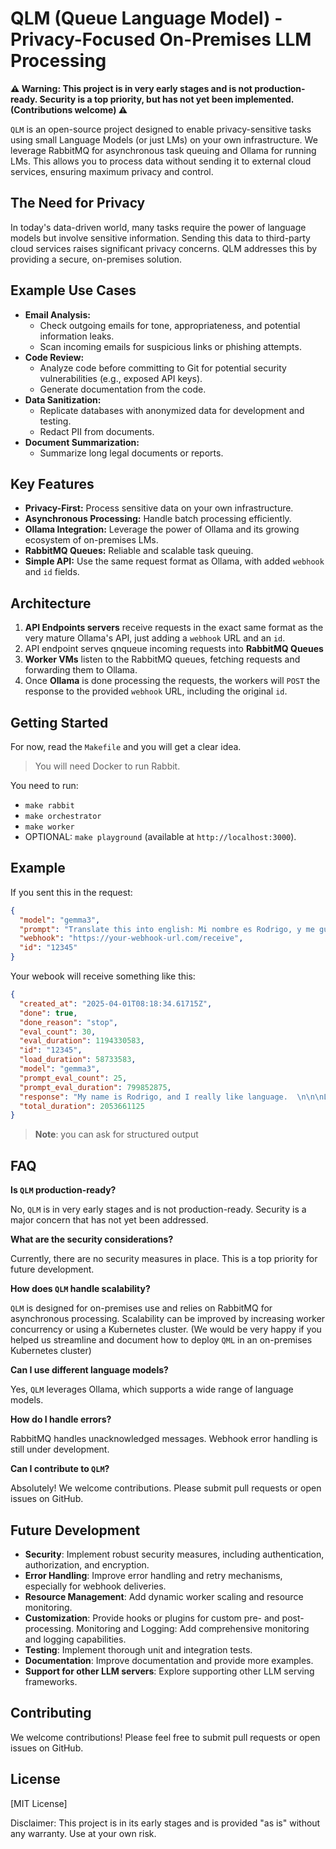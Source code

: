 # QLM (Queue Language Model) - Privacy-Focused On-Premises LLM Processing

**⚠️ Warning: This project is in very early stages and is not production-ready. Security is a top priority, but has not yet been implemented. (Contributions welcome) ⚠️**

`QLM` is an open-source project designed to enable privacy-sensitive tasks using small Language Models (or just LMs) on your own infrastructure. We leverage RabbitMQ for asynchronous task queuing and Ollama for running LMs. This allows you to process data without sending it to external cloud services, ensuring maximum privacy and control.

## The Need for Privacy

In today's data-driven world, many tasks require the power of language models but involve sensitive information. Sending this data to third-party cloud services raises significant privacy concerns. QLM addresses this by providing a secure, on-premises solution.

## Example Use Cases

* **Email Analysis:**
    * Check outgoing emails for tone, appropriateness, and potential information leaks.
    * Scan incoming emails for suspicious links or phishing attempts.
* **Code Review:**
    * Analyze code before committing to Git for potential security vulnerabilities (e.g., exposed API keys).
    * Generate documentation from the code.
* **Data Sanitization:**
    * Replicate databases with anonymized data for development and testing.
    * Redact PII from documents.
* **Document Summarization:**
    * Summarize long legal documents or reports.

## Key Features

* **Privacy-First:** Process sensitive data on your own infrastructure.
* **Asynchronous Processing:** Handle batch processing efficiently.
* **Ollama Integration:** Leverage the power of Ollama and its growing ecosystem of on-premises LMs.
* **RabbitMQ Queues:** Reliable and scalable task queuing.
* **Simple API:** Use the same request format as Ollama, with added `webhook` and `id` fields.


## Architecture

1.  **API Endpoints servers** receive requests in the exact same format as the very mature Ollama's API, just adding a `webhook` URL and an `id`.
2.  API endpoint serves qnqueue incoming requests into **RabbitMQ Queues** 
3.  **Worker VMs** listen to the RabbitMQ queues, fetching requests and forwarding them to Ollama.
4.  Once **Ollama** is done processing the requests, the workers will `POST` the response to the provided `webhook` URL, including the original `id`.


## Getting Started

For now, read the `Makefile` and you will get a clear idea. 

> You will need Docker to run Rabbit.

You need to run:
* `make rabbit`
* `make orchestrator`
* `make worker`
* OPTIONAL: `make playground` (available at `http://localhost:3000`).

## Example 

If you sent this in the request:

```json
{
  "model": "gemma3",
  "prompt": "Translate this into english: Mi nombre es Rodrigo, y me gusta mucho el lenguaje",
  "webhook": "https://your-webhook-url.com/receive",
  "id": "12345"
}
```

Your webook will receive something like this:

```json
{  
  "created_at": "2025-04-01T08:18:34.61715Z",
  "done": true,
  "done_reason": "stop",
  "eval_count": 30,
  "eval_duration": 1194330583,
  "id": "12345",
  "load_duration": 58733583,
  "model": "gemma3",
  "prompt_eval_count": 25,
  "prompt_eval_duration": 799852875,
  "response": "My name is Rodrigo, and I really like language.  \n\n\nLet me know if you have any other phrases you'd like translated! 😊",
  "total_duration": 2053661125
}
```
> **Note**: you can ask for structured output

## FAQ

**Is `QLM` production-ready?**

No, `QLM` is in very early stages and is not production-ready. Security is a major concern that has not yet been addressed.

**What are the security considerations?**

Currently, there are no security measures in place. This is a top priority for future development.

**How does `QLM` handle scalability?**

`QLM` is designed for on-premises use and relies on RabbitMQ for asynchronous processing. Scalability can be improved by increasing worker concurrency or using a Kubernetes cluster. (We would be very happy if you helped us streamline and document how to deploy `QML` in an on-premises Kubernetes cluster)

**Can I use different language models?**

Yes, `QLM` leverages Ollama, which supports a wide range of language models.

**How do I handle errors?**

RabbitMQ handles unacknowledged messages. Webhook error handling is still under development.

**Can I contribute to `QLM`?**

Absolutely! We welcome contributions. Please submit pull requests or open issues on GitHub.

## Future Development
* **Security**: Implement robust security measures, including authentication, authorization, and encryption.
* **Error Handling**: Improve error handling and retry mechanisms, especially for webhook deliveries.
* **Resource Management**: Add dynamic worker scaling and resource monitoring.
* **Customization**: Provide hooks or plugins for custom pre- and post-processing.
Monitoring and Logging: Add comprehensive monitoring and logging capabilities.
* **Testing**: Implement thorough unit and integration tests.
* **Documentation**: Improve documentation and provide more examples.
* **Support for other LLM servers**: Explore supporting other LLM serving frameworks.

## Contributing

We welcome contributions! Please feel free to submit pull requests or open issues on GitHub.

## License
[MIT License]

Disclaimer: This project is in its early stages and is provided "as is" without any warranty. Use at your own risk.